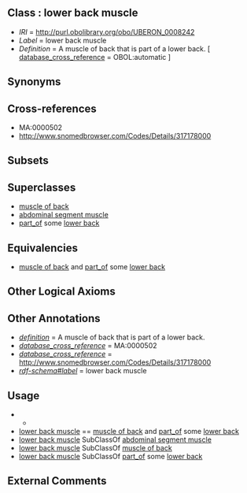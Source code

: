 
## Class : lower back muscle

 * *IRI* = http://purl.obolibrary.org/obo/UBERON_0008242
 * *Label* = lower back muscle
 * *Definition* = A muscle of back that is part of a lower back. [ [database_cross_reference](../../ef/oboInOwl#hasDbXref.md) = OBOL:automatic ]

## Synonyms


## Cross-references

 * MA:0000502
 * http://www.snomedbrowser.com/Codes/Details/317178000

## Subsets


## Superclasses

 * [muscle of back](../../UBERON/24/UBERON_0002324.md)
 * [abdominal segment muscle](../../UBERON/33/UBERON_0003833.md)
 * [part_of](../../BFO/50/BFO_0000050.md) some [lower back](../../UBERON/62/UBERON_0005462.md)

## Equivalencies

 * [muscle of back](../../UBERON/24/UBERON_0002324.md) and [part_of](../../BFO/50/BFO_0000050.md) some [lower back](../../UBERON/62/UBERON_0005462.md)

## Other Logical Axioms


## Other Annotations

 * *[definition](../../IAO/15/IAO_0000115.md)* = A muscle of back that is part of a lower back.
 * *[database_cross_reference](../../ef/oboInOwl#hasDbXref.md)* = MA:0000502
 * *[database_cross_reference](../../ef/oboInOwl#hasDbXref.md)* = http://www.snomedbrowser.com/Codes/Details/317178000
 * *[rdf-schema#label](../../el/rdf-schema#label.md)* = lower back muscle

## Usage

 * -
 * [lower back muscle](../../UBERON/42/UBERON_0008242.md) == [muscle of back](../../UBERON/24/UBERON_0002324.md) and [part_of](../../BFO/50/BFO_0000050.md) some [lower back](../../UBERON/62/UBERON_0005462.md)
 * [lower back muscle](../../UBERON/42/UBERON_0008242.md) SubClassOf [abdominal segment muscle](../../UBERON/33/UBERON_0003833.md)
 * [lower back muscle](../../UBERON/42/UBERON_0008242.md) SubClassOf [muscle of back](../../UBERON/24/UBERON_0002324.md)
 * [lower back muscle](../../UBERON/42/UBERON_0008242.md) SubClassOf [part_of](../../BFO/50/BFO_0000050.md) some [lower back](../../UBERON/62/UBERON_0005462.md)

## External Comments

